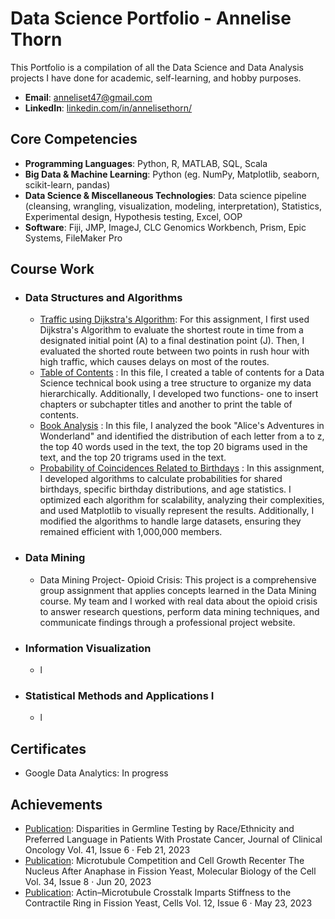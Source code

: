 # Data Science Portfolio - Annelise Thorn
This Portfolio is a compilation of all the Data Science and Data Analysis projects I have done for academic, self-learning, and hobby purposes. 
- **Email**: [anneliset47@gmail.com](anneliset47@gmail.com)
- **LinkedIn**: [linkedin.com/in/annelisethorn/](https://www.linkedin.com/in/annelisethorn/)

## Core Competencies
- **Programming Languages**: Python, R, MATLAB, SQL, Scala
- **Big Data & Machine Learning**: Python (eg. NumPy, Matplotlib, seaborn, scikit-learn, pandas)
- **Data Science & Miscellaneous Technologies**: Data science pipeline (cleansing, wrangling, visualization, modeling, interpretation), Statistics, Experimental design, Hypothesis testing, Excel, OOP
- **Software**: Fiji, JMP, ImageJ, CLC Genomics Workbench, Prism, Epic Systems, FileMaker Pro

## Course Work
- ### Data Structures and Algorithms
    - [Traffic using Dijkstra's Algorithm](https://github.com/anneliset47/anneliset47.github.io/blob/main/DSA_Dijkstra'sAlgorithm_Traffic.ipynb): For this assignment, I first used Dijkstra's Algorithm to evaluate the shortest route in time from a designated initial point (A) to a final destination point (J). Then, I evaluated the shorted route between two points in rush hour with high traffic, which causes delays on most of the routes.
    - [Table of Contents](https://github.com/anneliset47/anneliset47.github.io/blob/main/DSA_TableofContents.ipynb) : In this file, I created a table of contents for a Data Science technical book using a tree structure to organize my data hierarchically. Additionally, I developed two functions- one to insert chapters or subchapter titles and another to print the table of contents.
    - [Book Analysis](https://github.com/anneliset47/anneliset47.github.io/blob/main/DSA_BookAnalysis.ipynb) : In this file, I analyzed the book "Alice's Adventures in Wonderland" and identified the distribution of each letter from a to z, the top 40 words used in the text, the top 20 bigrams used in the text, and the top 20 trigrams used in the text.
    - [Probability of Coincidences Related to Birthdays](https://github.com/anneliset47/anneliset47.github.io/blob/main/DSA_ProbabilityofCoincidencesRelatedtoBirthdays.ipynb) : In this assignment, I developed algorithms to calculate probabilities for shared birthdays, specific birthday distributions, and age statistics. I optimized each algorithm for scalability, analyzing their complexities, and used Matplotlib to visually represent the results. Additionally, I modified the algorithms to handle large datasets, ensuring they remained efficient with 1,000,000 members.
- ### Data Mining
    - Data Mining Project- Opioid Crisis: This project is a comprehensive group assignment that applies concepts learned in the Data Mining course. My team and I worked with real data about the opioid crisis to answer research questions, perform data mining techniques, and communicate findings through a professional project website.         
- ### Information Visualization
    - l         
- ### Statistical Methods and Applications I
    - l     

## Certificates
- Google Data Analytics: In progress

## Achievements
- [Publication](https://ascopubs.org/doi/abs/10.1200/JCO.2023.41.6_suppl.112): Disparities in Germline Testing by Race/Ethnicity and Preferred Language in Patients With Prostate Cancer, Journal of Clinical Oncology Vol. 41, Issue 6 · Feb 21, 2023
- [Publication](https://www.molbiolcell.org/doi/10.1091/mbc.E23-01-0034): Microtubule Competition and Cell Growth Recenter The Nucleus After Anaphase in Fission Yeast, Molecular Biology of the Cell Vol. 34, Issue 8 · Jun 20, 2023
- [Publication](https://www.mdpi.com/2073-4409/12/6/917): Actin–Microtubule Crosstalk Imparts Stiffness to the Contractile Ring in Fission Yeast, Cells Vol. 12, Issue 6 · May 23, 2023
